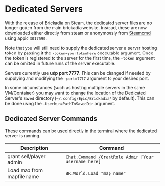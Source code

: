 # Dedicated Servers

With the release of Brickadia on Steam, the dedicated server files are no longer gotten from the main brickadia website.
Instead, these are now downloaded either directly from steam or anonymously from [Steamcmd](https://developer.valvesoftware.com/wiki/SteamCMD) using appid `3017590`.

Note that you will still need to supply the dedicated server a server hosting token by passing it the `-token=yourtokenhere` executable argument. Once the token is registered to the server for the first time, the `-token` argument can be omitted in future runs of the server executable. 

Servers currently use **udp port 7777**. This can be changed if needed by supplying and modifying the `-port=7777` argument to your desired port. 

In some circumstances (such as hosting multiple servers in the same VM/Container) you may want to change the location of the Dedicated Server's `Saved` directory (`~/.config/Epic/Brickadia/` by default). This can be done using the `-UserDir=PathToSavedDir` argument.

## Dedicated Server Commands
These commands can be used directly in the terminal where the dedicated server is running. 


| Description | Command |
| ------------ | ------------- |
| grant self/player admin | `Chat.Command /GrantRole Admin [Your username here]` |
| Load map from mapfile name | `BR.World.Load "map name"` |

